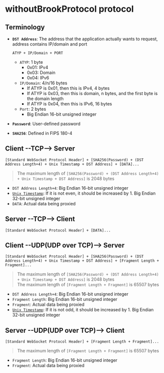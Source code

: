 # withoutBrookProtocol protocol

<!--G-R3M673HK5V-->

## Terminology

- **`DST Address`**: The address that the application actually wants to request, address contains IP/domain and port

    ```
    ATYP + IP/Domain + PORT
    ```
    - `ATYP`: 1 byte
        - 0x01: IPv4
        - 0x03: Domain
        - 0x04: IPv6
    - `IP/Domain`: 4/n/16 bytes
        - If ATYP is 0x01, then this is IPv4, 4 bytes
        - If ATYP is 0x03, then this is domain, n bytes, and the first byte is the domain length
        - If ATYP is 0x04, then this is IPv6, 16 bytes
    - `Port`: 2 bytes
        - Big Endian 16-bit unsigned integer

- **`Password`**: User-defined password
- **`SHA256`**: Defined in FIPS 180-4

## Client --TCP--> Server

```
[Standard WebSocket Protocol Header] + [SHA256(Password) + (DST Address Length+4) + Unix Timestamp + DST Address] + [DATA]...
```

> The maximum length of `[SHA256(Password) + (DST Address Length+4) + Unix Timestamp + DST Address]` is 2048 bytes

- `DST Address Length+4`: Big Endian 16-bit unsigned integer
- [`Unix Timestamp`](https://en.wikipedia.org/wiki/Unix_time): If it is not even, it should be increased by 1. Big Endian 32-bit unsigned integer
- `DATA`: Actual data being proxied

## Server --TCP--> Client

```
[Standard WebSocket Protocol Header] + [DATA]...
```

## Client --UDP(UDP over TCP)--> Server

```
[Standard WebSocket Protocol Header] + [SHA256(Password) + (DST Address Length+4) + Unix Timestamp + DST Address] + [Fragment Length + Fragment]...
```

> The maximum length of `[SHA256(Password) + (DST Address Length+4) + Unix Timestamp + DST Address]` is 2048 bytes<br/>
> The maximum length of `[Fragment Length + Fragment]` is 65507 bytes<br/>

- `DST Address Length+4`: Big Endian 16-bit unsigned integer
- `Fragment Length`: Big Endian 16-bit unsigned integer
- `Fragment`: Actual data being proxied
- [`Unix Timestamp`](https://en.wikipedia.org/wiki/Unix_time): If it is not odd, it should be increased by 1. Big Endian 32-bit unsigned integer

## Server --UDP(UDP over TCP)--> Client

```
[Standard WebSocket Protocol Header] + [Fragment Length + Fragment]...
```

> The maximum length of `[Fragment Length + Fragment]` is 65507 bytes<br/>

- `Fragment Length`: Big Endian 16-bit unsigned integer
- `Fragment`: Actual data being proxied

